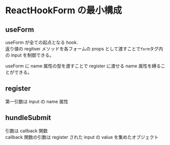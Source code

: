 # ReactHookForm の最小構成

## useForm

useForm が全ての起点となる hook.<br>
返り値の regitser メソッドを各フォームの props として渡すことで`form`タグ内の input を制御できる。

useForm に name 属性の型を渡すことで register に渡せる name 属性を縛ることができる。

## register

第一引数は input の name 属性<br>

## hundleSubmit

引数は callback 関数<br>
callback 関数の引数は register された input の value を集めたオブジェクト
